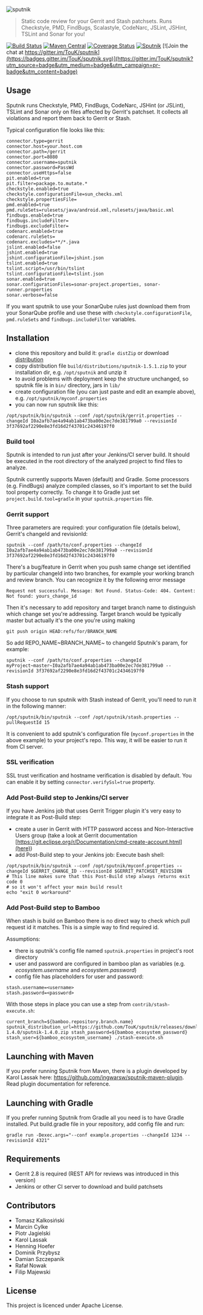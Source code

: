 ![sputnik](http://touk.github.io/sputnik/images/logo-color-bgtransparent-small.png)

> Static code review for your Gerrit and Stash patchsets. Runs Checkstyle, PMD, FindBugs, Scalastyle, CodeNarc, JSLint, JSHint, TSLint and Sonar for you!

[![Build Status](https://img.shields.io/travis/TouK/sputnik/master.svg?style=flat-square)](https://travis-ci.org/TouK/sputnik)
[![Maven Central](https://maven-badges.herokuapp.com/maven-central/pl.touk/sputnik/badge.svg?style=flat-square)](https://maven-badges.herokuapp.com/maven-central/pl.touk/sputnik)
[![Coverage Status](https://img.shields.io/codecov/c/github/TouK/sputnik/master.svg?style=flat-square)](https://codecov.io/github/TouK/sputnik)
[![Sputnik](https://sputnik.touk.pl/conf/badge)](https://sputnik.touk.pl/app#/builds/TouK/sputnik)
[![Join the chat at https://gitter.im/TouK/sputnik](https://badges.gitter.im/TouK/sputnik.svg)](https://gitter.im/TouK/sputnik?utm_source=badge&utm_medium=badge&utm_campaign=pr-badge&utm_content=badge)

## Usage

Sputnik runs Checkstyle, PMD, FindBugs, CodeNarc, JSHint (or JSLint), TSLint and Sonar only on files affected by Gerrit's patchset. It collects all violations and report them back to Gerrit or Stash.

Typical configuration file looks like this:

```properties
connector.type=gerrit
connector.host=your.host.com
connector.path=/gerrit
connector.port=8080
connector.username=sputnik
connector.password=PassWd
connector.useHttps=false
pit.enabled=true
pit.filter=package.to.mutate.*
checkstyle.enabled=true
checkstyle.configurationFile=sun_checks.xml
checkstyle.propertiesFile=
pmd.enabled=true
pmd.ruleSets=rulesets/java/android.xml,rulesets/java/basic.xml
findbugs.enabled=true
findbugs.includeFilter=
findbugs.excludeFilter=
codenarc.enabled=true
codenarc.ruleSets=
codenarc.excludes=**/*.java
jslint.enabled=false
jshint.enabled=true
jshint.configurationFile=jshint.json
tslint.enabled=true
tslint.script=/usr/bin/tslint
tslint.configurationFile=tslint.json
sonar.enabled=true
sonar.configurationFiles=sonar-project.properties, sonar-runner.properties
sonar.verbose=false
```

If you want sputnik to use your SonarQube rules just download them from your SonarQube profile and use these with `checkstyle.configurationFile`, `pmd.ruleSets` and `findbugs.includeFilter` variables.

## Installation

- clone this repository and build it: `gradle distZip` or download [distribution](https://github.com/TouK/sputnik/releases/download/sputnik-1.5.1/sputnik-1.5.1.zip)
- copy distribution file `build/distributions/sputnik-1.5.1.zip` to your installation dir, e.g. `/opt/sputnik` and unzip it
- to avoid problems with deployment keep the structure unchanged, so sputnik file is in `bin/` directory, jars in `lib/`
- create configuration file (you can just paste and edit an example above), e.g. `/opt/sputnik/myconf.properties`
- you can now run sputnik like this:
```
/opt/sputnik/bin/sputnik --conf /opt/sputnik/gerrit.properties --changeId I0a2afb7ae4a94ab1ab473ba00e2ec7de381799a0 --revisionId 3f37692af2290e8e3fd16d2f43701c24346197f0
```

### Build tool

Sputnik is intended to run just after your Jenkins/CI server build. It should be executed in the root directory of the analyzed project to find files to analyze.

Sputnik currently supports Maven (default) and Gradle. Some processors (e.g. FindBugs) analyze compiled classes, so it's important to set
the build tool property correctly. To change it to Gradle just set `project.build.tool=gradle` in your `sputnik.properties` file.

### Gerrit support

Three parameters are required: your configuration file (details below), Gerrit's changeId and revisionId:

```
sputnik --conf /path/to/conf.properties --changeId I0a2afb7ae4a94ab1ab473ba00e2ec7de381799a0 --revisionId 3f37692af2290e8e3fd16d2f43701c24346197f0
```

There's a bug/feature in Gerrit when you push same change set identified by particular changeId into two branches, for example your working branch and review branch.
You can recognize it by the following error message

```
Request not successful. Message: Not Found. Status-Code: 404. Content: Not found: yours_change_id
```

Then it's necessary to add repository and target branch name to distinguish which change set you're addressing. Target branch would be typically master but actually it's the one
 you're using making
```
git push origin HEAD:refs/for/BRANCH_NAME
```
So add REPO_NAME~BRANCH_NAME~ to changeId Sputnik's param, for example:

```
sputnik --conf /path/to/conf.properties --changeId myProject~master~I0a2afb7ae4a94ab1ab473ba00e2ec7de381799a0 --revisionId 3f37692af2290e8e3fd16d2f43701c24346197f0
```


### Stash support

If you choose to run sputnik with Stash instead of Gerrit, you'll need to run it in the following manner:

```
/opt/sputnik/bin/sputnik --conf /opt/sputnik/stash.properties --pullRequestId 15
```

It is convenient to add sputnik's configuration file (`myconf.properties` in the above example) to your
project's repo. This way, it will be easier to run it from CI server.

### SSL verification
SSL trust verification and hostname verification is disabled by default. You can enable it by setting `connector.verifySsl=true` property. 

### Add Post-Build step to Jenkins/CI server

If you have Jenkins job that uses Gerrit Trigger plugin it's very easy to integrate it as Post-Build step:

- create a user in Gerrit with HTTP password access and Non-Interactive Users group (take a look at Gerrit documentation [https://git.eclipse.org/r/Documentation/cmd-create-account.html](here))
- add Post-Build step to your Jenkins job: Execute bash shell:
```
/opt/sputnik/bin/sputnik --conf /opt/sputnik/myconf.properties --changeId $GERRIT_CHANGE_ID --revisionId $GERRIT_PATCHSET_REVISION
# This line makes sure that this Post-Build step always returns exit code 0
# so it won't affect your main build result
echo "exit 0 workaround"
```

### Add Post-Build step to Bamboo

When stash is build on Bamboo there is no direct way to check which pull
request id it matches. This is a simple way to find required id.

Assumptions:
- there is sputnik's config file named `sputnik.properties` in project's root directory
- user and password are configured in bamboo plan as variables (e.g.
  _ecosystem.username_ and _ecosystem.password_)
- config file has placeholders for user and password:
```properties
stash.username=<username>
stash.password=<password>
```

With those steps in place you can use a step from
`contrib/stash-execute.sh`:

```
current_branch=${bamboo.repository.branch.name} sputnik_distribution_url=https://github.com/TouK/sputnik/releases/download/sputnik-1.4.0/sputnik-1.4.0.zip stash_password=${bamboo_ecosystem_password} stash_user=${bamboo_ecosystem_username} ./stash-execute.sh
```

## Launching with Maven

If you prefer running Sputnik from Maven, there is a plugin developed by Karol Lassak here: https://github.com/ingwarsw/sputnik-maven-plugin. Read plugin documentation for reference.

## Launching with Gradle

If you prefer running Sputnik from Gradle all you need is to have Gradle installed.
Put build.gradle file in your repository, add config file and run:
```
gradle run -Dexec.args="--conf example.properties --changeId 1234 --revisionId 4321"
```

## Requirements

- Gerrit 2.8 is required (REST API for reviews was introduced in this version)
- Jenkins or other CI server to download and build patchsets

## Contributors

- Tomasz Kalkosiński
- Marcin Cylke
- Piotr Jagielski
- Karol Lassak
- Henning Hoefer
- Dominik Przybysz
- Damian Szczepanik
- Rafał Nowak
- Filip Majewski

## License

This project is licenced under Apache License.

